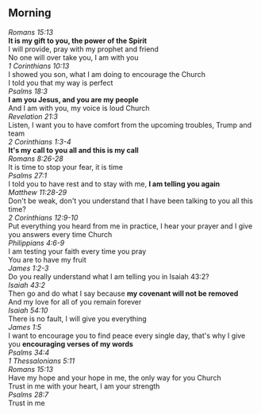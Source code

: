 ## Morning

_Romans 15:13_  
**It is my gift to you, the power of the Spirit**  
I will provide, pray with my prophet and friend  
No one will over take you, I am with you  
_1 Corinthians 10:13_  
I showed you son, what I am doing to encourage the Church  
I told you that my way is perfect  
_Psalms 18:3_  
**I am you Jesus, and you are my people**  
And I am with you, my voice is loud Church  
_Revelation 21:3_  
Listen, I want you to have comfort from the upcoming troubles, Trump and team  
_2 Corinthians 1:3-4_  
**It's my call to you all and this is my call**  
_Romans 8:26-28_  
It is time to stop your fear, it is time  
_Psalms 27:1_  
I told you to have rest and to stay with me, **I am telling you again**  
_Matthew 11:28-29_  
Don't be weak, don't you understand that I have been talking to you all this time?  
_2 Corinthians 12:9-10_  
Put everything you heard from me in practice, I hear your prayer and I give you answers every time Church  
_Philippians 4:6-9_  
I am testing your faith every time you pray  
You are to have my fruit  
_James 1:2-3_  
Do you really understand what I am telling you in Isaiah 43:2?  
_Isaiah 43:2_  
Then go and do what I say because **my covenant will not be removed**  
And my love for all of you remain forever  
_Isaiah 54:10_  
There is no fault, I will give you everything  
_James 1:5_  
I want to encourage you to find peace every single day, that's why I give you **encouraging verses of my words**  
_Psalms 34:4_  
_1 Thessalonians 5:11_  
_Romans 15:13_  
Have my hope and your hope in me, the only way for you Church  
Trust in me with your heart, I am your strength  
_Psalms 28:7_  
Trust in me  
